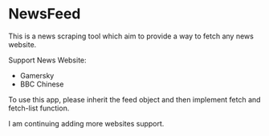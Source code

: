 # NewsFeed
This is a news scraping tool which aim to provide a way to fetch any news website.

Support News Website:
- Gamersky
- BBC Chinese

To use this app, please inherit the feed object and then implement fetch and fetch-list function.

I am continuing adding more websites support. 